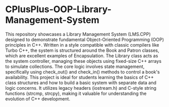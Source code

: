 # CPlusPlus-OOP-Library-Management-System

This repository showcases a Library Management System (LMS.CPP) designed to demonstrate fundamental Object-Oriented Programming (OOP) principles in C++. Written in a style compatible with classic compilers like Turbo C++, the system is structured around the Book and Patron classes, which are excellent examples of Encapsulation. The Library class acts as the system controller, managing these objects using fixed-size C++ arrays to simulate collections. The core logic involves state management, specifically using check_out() and check_in() methods to control a book's availability. This project is ideal for students learning the basics of C++ class structures and how to build a basic system with separate data and logic concerns. It utilizes legacy headers (iostream.h) and C-style string functions (strcmp, strcpy), making it valuable for understanding the evolution of C++ development.
